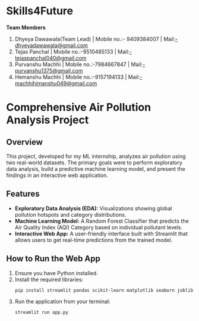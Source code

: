 # Skills4Future

**Team Members**  
1. Dhyeya Dawawala(Team Lead) | Mobile no.:- 9409384007 | Mail:-dhyeyadawawala@gmail.com
2. Tejas Panchal | Mobile no.:-9510485133 | Mail:-tejaspanchal040@gmail.com
3. Purvanshu Machhi | Mobile no.:-7984667847 | Mail:-purvanshu1375@gmail.com
4. Hemanshu Machhi | Mobile no.:-9157194133 | Mail:-machhihimanshu049@gmail.com


# Comprehensive Air Pollution Analysis Project

## Overview
This project, developed for my ML internship, analyzes air pollution using two real-world datasets. The primary goals were to perform exploratory data analysis, build a predictive machine learning model, and present the findings in an interactive web application.

## Features
- **Exploratory Data Analysis (EDA):** Visualizations showing global pollution hotspots and category distributions.
- **Machine Learning Model:** A Random Forest Classifier that predicts the Air Quality Index (AQI) Category based on individual pollutant levels.
- **Interactive Web App:** A user-friendly interface built with Streamlit that allows users to get real-time predictions from the trained model.

## How to Run the Web App
1.  Ensure you have Python installed.
2.  Install the required libraries:
    ```bash
    pip install streamlit pandas scikit-learn matplotlib seaborn joblib
    ```
3.  Run the application from your terminal:
    ```bash
    streamlit run app.py
    ```
